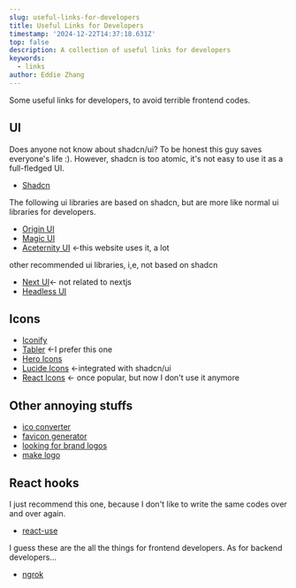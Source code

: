 ```yaml
---
slug: useful-links-for-developers
title: Useful Links for Developers
timestamp: '2024-12-22T14:37:18.631Z'
top: false
description: A collection of useful links for developers
keywords:
  - links
author: Eddie Zhang
---
```


Some useful links for developers, to avoid terrible frontend codes.

## UI

Does anyone not know about shadcn/ui? To be honest this guy saves everyone's life :).
However, shadcn is too atomic, it's not easy to use it as a full-fledged UI.

- [Shadcn](https://ui.shadcn.com/)

The following ui libraries are based on shadcn, but are more like normal ui libraries for developers.

- [Origin UI](https://originui.com/)
- [Magic UI](https://www.magicui.dev/)
- [Aceternity UI](https://www.aceternity.com/) <-this website uses it, a lot

other recommended ui libraries, i,e, not based on shadcn

- [Next UI](https://nextui.org/)<- not related to nextjs
- [Headless UI](https://headlessui.com/)

## Icons

- [Iconify](https://iconify.design/)
- [Tabler](https://tabler.io/icons) <-I prefer this one
- [Hero Icons](https://heroicons.com/)
- [Lucide Icons](https://lucide.dev/) <-integrated with shadcn/ui
- [React Icons](https://react-icons.github.io/react-icons/) <- once popular, but now I don't use it anymore

## Other annoying stuffs

- [ico converter](https://favicon.io/favicon-converter/)
- [favicon generator](https://realfavicongenerator.net/)
- [looking for brand logos](https://seeklogo.com/)
- [make logo](https://logo.com/)

## React hooks

I just recommend this one, because I don't like to write the same codes over and over again.

- [react-use](https://github.com/streamich/react-use)

I guess these are the all the things for frontend developers.
As for backend developers...

- [ngrok](https://ngrok.com/)
